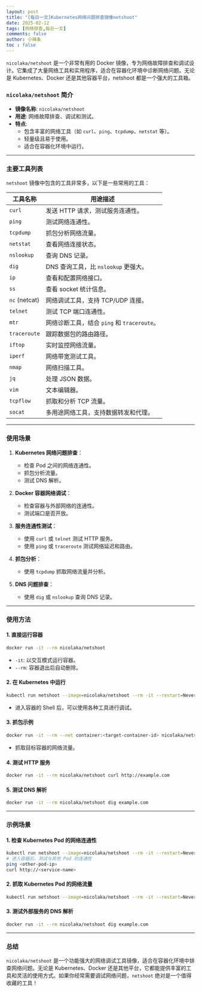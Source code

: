 ```yaml
---
layout: post
title: "[每日一文]Kubernetes网络问题排查镜像netshoot"
date: 2025-02-12
tags: [网络排查,每日一文]
comments: false
author: 小辣条
toc : false
---
```

`nicolaka/netshoot` 是一个非常有用的 Docker 镜像，专为网络故障排查和调试设计。它集成了大量网络工具和实用程序，适合在容器化环境中诊断网络问题。无论是 Kubernetes、Docker 还是其他容器平台，netshoot 都是一个强大的工具箱。
<!-- more -->

### **`nicolaka/netshoot` 简介**
- **镜像名称**: `nicolaka/netshoot`
- **用途**: 网络故障排查、调试和测试。
- **特点**:
  - 包含丰富的网络工具（如 `curl`、`ping`、`tcpdump`、`netstat` 等）。
  - 轻量级且易于使用。
  - 适合在容器化环境中运行。

---

### **主要工具列表**
`netshoot` 镜像中包含的工具非常多，以下是一些常用的工具：

| 工具名称       | 用途描述                                   |
|----------------|------------------------------------------|
| `curl`         | 发送 HTTP 请求，测试服务连通性。           |
| `ping`         | 测试网络连通性。                          |
| `tcpdump`      | 抓包分析网络流量。                        |
| `netstat`      | 查看网络连接状态。                        |
| `nslookup`     | 查询 DNS 记录。                           |
| `dig`          | DNS 查询工具，比 `nslookup` 更强大。      |
| `ip`           | 查看和配置网络接口。                      |
| `ss`           | 查看 socket 统计信息。                    |
| `nc` (netcat)  | 网络调试工具，支持 TCP/UDP 连接。         |
| `telnet`       | 测试 TCP 端口连通性。                     |
| `mtr`          | 网络诊断工具，结合 `ping` 和 `traceroute`。|
| `traceroute`   | 跟踪数据包的路由路径。                    |
| `iftop`        | 实时监控网络流量。                        |
| `iperf`        | 网络带宽测试工具。                        |
| `nmap`         | 网络扫描工具。                            |
| `jq`           | 处理 JSON 数据。                          |
| `vim`          | 文本编辑器。                              |
| `tcpflow`      | 抓取和分析 TCP 流量。                     |
| `socat`        | 多用途网络工具，支持数据转发和代理。      |

---

### **使用场景**
1. **Kubernetes 网络问题排查**：
   - 检查 Pod 之间的网络连通性。
   - 抓包分析流量。
   - 测试 DNS 解析。

2. **Docker 容器网络调试**：
   - 检查容器与外部网络的连通性。
   - 测试端口是否开放。

3. **服务连通性测试**：
   - 使用 `curl` 或 `telnet` 测试 HTTP 服务。
   - 使用 `ping` 或 `traceroute` 测试网络延迟和路由。

4. **抓包分析**：
   - 使用 `tcpdump` 抓取网络流量并分析。

5. **DNS 问题排查**：
   - 使用 `dig` 或 `nslookup` 查询 DNS 记录。

---

### **使用方法**

#### **1. 直接运行容器**
```bash
docker run -it --rm nicolaka/netshoot
```
- `-it`: 以交互模式运行容器。
- `--rm`: 容器退出后自动删除。

#### **2. 在 Kubernetes 中运行**
```bash
kubectl run netshoot --image=nicolaka/netshoot --rm -it --restart=Never -- /bin/bash
```
- 进入容器的 Shell 后，可以使用各种工具进行调试。

#### **3. 抓包示例**
```bash
docker run -it --rm --net container:<target-container-id> nicolaka/netshoot tcpdump -i eth0
```
- 抓取目标容器的网络流量。

#### **4. 测试 HTTP 服务**
```bash
docker run -it --rm nicolaka/netshoot curl http://example.com
```

#### **5. 测试 DNS 解析**
```bash
docker run -it --rm nicolaka/netshoot dig example.com
```

---

### **示例场景**

#### **1. 检查 Kubernetes Pod 的网络连通性**
```bash
kubectl run netshoot --image=nicolaka/netshoot --rm -it --restart=Never -- /bin/bash
# 进入容器后，测试与其他 Pod 的连通性
ping <other-pod-ip>
curl http://<service-name>
```

#### **2. 抓取 Kubernetes Pod 的网络流量**
```bash
kubectl run netshoot --image=nicolaka/netshoot --rm -it --restart=Never -- tcpdump -i eth0
```

#### **3. 测试外部服务的 DNS 解析**
```bash
docker run -it --rm nicolaka/netshoot dig example.com
```

---

### **总结**
`nicolaka/netshoot` 是一个功能强大的网络调试工具镜像，适合在容器化环境中排查网络问题。无论是 Kubernetes、Docker 还是其他平台，它都能提供丰富的工具和灵活的使用方式。如果你经常需要调试网络问题，`netshoot` 绝对是一个值得收藏的工具！
